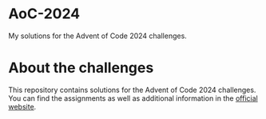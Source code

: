 # AoC-2024
My solutions for the Advent of Code 2024 challenges.

# About the challenges
This repository contains solutions for the Advent of Code 2024 challenges.
You can find the assignments as well as additional information in the [official website](https://adventofcode.com/2024).